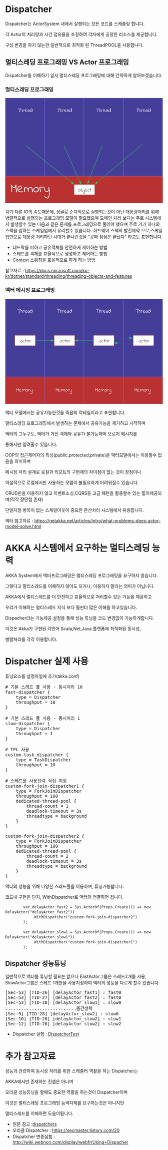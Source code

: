 ﻿# Dispatcher

 Dispatcher는 ActorSystem 내에서 실행되는 모든 코드를 스케줄링 합니다.

각 Actor의 처리량과 시간 점유율을 조정하여 각자에게 공정한 리소스를 제공합니다.

구성 변경을 하지 않는한 일반적으로 최적화 된 ThreadPOOL을 사용합니다.


## 멀티스레딩 프로그래밍 VS Actor 프로그래밍

Dispatcher를 이해하기 앞서 멀티스레딩 프로그래밍에 대해 간략하게 알아보겠습니다.


### 멀티스레딩 프로그래밍
![](thread_shareobject.png)

각기 다른 IO의 속도때문에, 싱글로 순차적으로 실행되는것이 아닌 
대용량처리를 위해 병렬적으로 실행되는 프로그래밍 모델이 필요했으며 
도메인 처리 보다는 주로 시스템에서 발생할수 있는  다음과 같은 문제를 
프로그래밍으로 풀어야 했으며 주로 기기 하나의 스펙을 업하는 스케일업에서 
유리할수 있습니다.
하드웨어 스펙의 발전제약 으로,스케일업만으로 대용량 처리하던 시대가 끝나간것을
"공짜 점심은 끝났다" 라고도 표현합니다.

- 데드락을 피하고 공유객체를 안전하게 제어하는 방법
- 스레드를 객체를 효율적으로 생성하고 제어하는 방법
- Context 스위칭을 효율적으로 하게 하는 방법

참고자료 : https://docs.microsoft.com/ko-kr/dotnet/standard/threading/threading-objects-and-features



### 액터 메시징 프로그래밍
![](actor_nonshare.png)

액터 모델에서는 공유가능한것을 죽음의 칵테일이라고 표현합니다.

멀티스레딩 프로그래밍에서 발생하는 문제에서 공유가능을 제거하고 시작하며

액터의 그누구도, 액터가 가진 객체와 공유가 불가능하며 오로지 메시지를

통해서만 알려줄수 있습니다.

OOP의 접근제어자의 특성(public,protected,private)을 액터모델에서는 이용할수 없음을 의미하며

메시징 처리 설계로 로컬과 리모트의 구현체의 차이점이 없는 것이 장점이나

역설적으로 로컬에서만 사용하는 모델이 불필요하게 어려워질수 있습니다.

CRUD만을 이용하지 않고 이벤트소싱,CQRS등 고급 패턴을 활용할수 있는 툴이제공되며(각각 장단점 존재)

단일지점 병목이 없는 스케일아웃이 중요한 분산처리 시스템에서 유용합니다.


액터 참고자료 : https://getakka.net/articles/intro/what-problems-does-actor-model-solve.html

# AKKA 시스템에서 요구하는 멀티스레딩 능력

AKKA System에서 액터프로그래밍은 멀티스레딩 프로그래밍을 요구하지 않습니다.

그렇다고 멀티스레드를 이해하지 않아도 되거나, 이용하지 말라는 의미가 아닙니다.

AKKA에서 멀티스레드를 더 안전하고 효율적으로 처리할수 있는 기능을 제공하고  

우리가 이해하는 멀티스레드 지식 보다 훨씬더 많은 이해를 하고있습니다.

Dispacher라는 기능제공 설정을 통해 성능 튜닝을 코드 변경없이 가능하게합니다.

이것은 Akka가 구현된 각언어 Scala,Net,Java 플랫폼에 최적화된 동시성,

병렬처리를 각각 이용합니다.


# Dispatcher 실제 사용

튜닝요소를 설정파일에 추가(akka.conf)

<pre>
# 기본 스레드 풀 사용 - 동시처리 10
fast-dispatcher {
	type = Dispatcher
	throughput = 10
}

# 기본 스레드 풀 사용 - 동시처리 1
slow-dispatcher {
	type = Dispatcher
	throughput = 1
}

# TPL 사용
custom-task-dispatcher {
	type = TaskDispatcher
	throughput = 10
}

# 스레드풀 사용전략 직접 지정
custom-fork-join-dispatcher1 {
	type = ForkJoinDispatcher
	throughput = 100
	dedicated-thread-pool {
		thread-count = 1
		deadlock-timeout = 3s
		threadtype = background
	}
}

custom-fork-join-dispatcher2 {
	type = ForkJoinDispatcher
	throughput = 100
	dedicated-thread-pool {
		thread-count = 2
		deadlock-timeout = 3s
		threadtype = background
	}
}
</pre>

액터의 성능을 위해 다양한 스레드풀을 이용하며, 튜닝가능합니다.

코드내 구현은 단지, WithDispatcher로 액터와 연결하면 됩니다.

            var delayActor_fast2 = Sys.ActorOf(Props.Create(() => new DelayActor("delayActor_fast2"))
                .WithDispatcher("custom-fork-join-dispatcher2")
            );

            var delayActor_slow1 = Sys.ActorOf(Props.Create(() => new DelayActor("delayActor_slow1"))
                .WithDispatcher("custom-fork-join-dispatcher1")
            );

## Dispatcher 성능튜닝

일반적으로 액터를 튜닝할 필요는 없으나
FastActor그룹은 스레드2개를 사용, SlowActor그룹은 스레드 1개만을 사용지정하여
액터의 성능을 다르게 할수 있습니다.

<pre>
[Sec-53] [TID-26] [delayActor_fast1] : fast0
[Sec-53] [TID-27] [delayActor_fast2] : fast0
[Sec-53] [TID-28] [delayActor_slow1] : slow0
...........................중간생략
[Sec-9] [TID-28] [delayActor_slow2] : slow0
[Sec-10] [TID-28] [delayActor_slow2] : slow1
[Sec-12] [TID-28] [delayActor_slow2] : slow2
</pre>

- Dispatcher 실험 : [DispatcherTest](../TestAkkaDotModule/TestActors/DispatcherTest.cs)


# 추가 참고자료

성능과 관련하여 동시성 처리를 위한 스케줄러 역활을 하는 Dispatcher는 

AKKA에서만 존재하는 컨셉은 아니며

오라클 성능튜닝을 할때도 중요한 역활을 하는것이 Dispatcher이며

이것은 멀티스레딩 프로그래밍 능력자체를 요구하는것은 아니지만

멀티스레드를 이해하면 도움이됩니다.

- 원문 참고 :[dispatchers](https://getakka.net/articles/actors/dispatchers.html  ) 
- 오라클 Dispatcher : https://secmaster.tistory.com/20
- Dispatcher 변종실험 : http://wiki.webnori.com/display/webfr/Using+Dispacher


